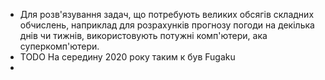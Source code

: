 - Для розв'язування задач, що потребують великих обсягів складних обчислень, наприклад для розрахунків прогнозу погоди на декілька днів чи тижнів, використовують потужні комп'ютери, ака суперкомп'ютери.
- TODO На середину 2020 року таким к був Fugaku
-